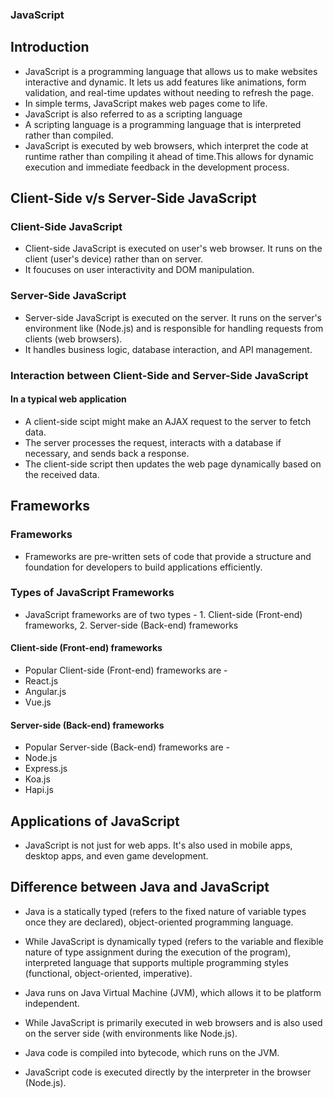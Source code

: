 ### JavaScript

## Introduction

- JavaScript is a programming language that allows us to make websites interactive and dynamic. It lets us add features like animations, form validation, and real-time updates without needing to refresh the page.
- In simple terms, JavaScript makes web pages come to life.
- JavaScript is also referred to as a scripting language
- A scripting language is a programming language that is interpreted rather than compiled.
- JavaScript is executed by web browsers, which interpret the code at runtime rather than compiling it ahead of time.This allows for dynamic execution and immediate feedback in the development process.

## Client-Side v/s Server-Side JavaScript

### Client-Side JavaScript

- Client-side JavaScript is executed on user's web browser. It runs on the client (user's device) rather than on server.
- It foucuses on user interactivity and DOM manipulation.

### Server-Side JavaScript

- Server-side JavaScript is executed on the server. It runs on the server's environment like (Node.js) and is responsible for handling requests from clients (web browsers).
- It handles business logic, database interaction, and API management.

### Interaction between Client-Side and Server-Side JavaScript

#### In a typical web application

- A client-side scipt might make an AJAX request to the server to fetch data.
- The server processes the request, interacts with a database if necessary, and sends back a response.
- The client-side script then updates the web page dynamically based on the received data.


## Frameworks

### Frameworks

- Frameworks are pre-written sets of code that provide a structure and foundation for developers to build applications efficiently.

### Types of JavaScript Frameworks

- JavaScript frameworks are of two types - 1. Client-side (Front-end) frameworks, 2. Server-side (Back-end) frameworks

#### Client-side (Front-end) frameworks

- Popular Client-side (Front-end) frameworks are - 
- React.js
- Angular.js
- Vue.js

#### Server-side (Back-end) frameworks

- Popular Server-side (Back-end) frameworks are - 
- Node.js
- Express.js
- Koa.js
- Hapi.js


## Applications of JavaScript

- JavaScript is not just for web apps. It's also used in mobile apps, desktop apps, and even game development.

## Difference between Java and JavaScript

- Java is a statically typed (refers to the fixed nature of variable types once they are declared), object-oriented programming language.
- While JavaScript is dynamically typed (refers to the variable and flexible nature of type assignment during the execution of the program), interpreted language that supports multiple programming styles (functional, object-oriented, imperative).

- Java runs on Java Virtual Machine (JVM), which allows it to be platform independent.
- While JavaScript is primarily executed in web browsers and is also used on the server side (with environments like Node.js).

- Java code is compiled into bytecode, which runs on the JVM.
- JavaScript code is executed directly by the interpreter in the browser (Node.js).